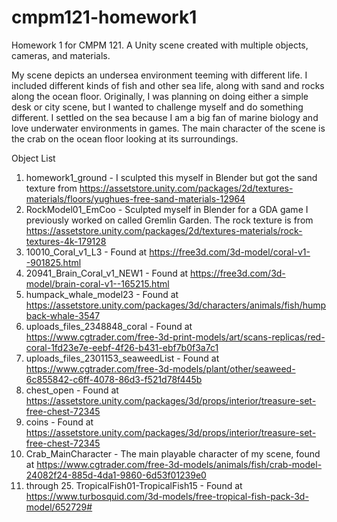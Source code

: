 # cmpm121-homework1
Homework 1 for CMPM 121. A Unity scene created with multiple objects, cameras, and materials. 

  My scene depicts an undersea environment teeming with different life. I included different kinds of fish and other sea life, along with sand and rocks along the ocean floor. Originally, I was planning on doing either a simple desk or city scene, but I wanted to challenge myself and do something different. I settled on the sea because I am a big fan of marine biology and love underwater environments in games. The main character of the scene is the crab on the ocean floor looking at its surroundings. 
  
Object List
1. homework1_ground - I sculpted this myself in Blender but got the sand texture from https://assetstore.unity.com/packages/2d/textures-materials/floors/yughues-free-sand-materials-12964
2. RockModel01_EmCoo - Sculpted myself in Blender for a GDA game I previously worked on called Gremlin Garden. The rock texture is from https://assetstore.unity.com/packages/2d/textures-materials/rock-textures-4k-179128
3. 10010_Coral_v1_L3 - Found at https://free3d.com/3d-model/coral-v1--901825.html
4. 20941_Brain_Coral_v1_NEW1 - Found at https://free3d.com/3d-model/brain-coral-v1--165215.html
5. humpack_whale_model23 - Found at https://assetstore.unity.com/packages/3d/characters/animals/fish/humpback-whale-3547
6. uploads_files_2348848_coral - Found at https://www.cgtrader.com/free-3d-print-models/art/scans-replicas/red-coral-1fd23e7e-eebf-4f26-b431-ebf7b0f3a7c1
7. uploads_files_2301153_seaweedList - Found at https://www.cgtrader.com/free-3d-models/plant/other/seaweed-6c855842-c6ff-4078-86d3-f521d78f445b
8. chest_open - Found at https://assetstore.unity.com/packages/3d/props/interior/treasure-set-free-chest-72345
9. coins - Found at https://assetstore.unity.com/packages/3d/props/interior/treasure-set-free-chest-72345
10. Crab_MainCharacter - The main playable character of my scene, found at https://www.cgtrader.com/free-3d-models/animals/fish/crab-model-24082f24-885d-4da1-9860-6d53f01239e0
11. through 25. TropicalFish01-TropicalFish15 - Found at https://www.turbosquid.com/3d-models/free-tropical-fish-pack-3d-model/652729#

